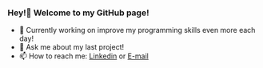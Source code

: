 ### Hey!👋 Welcome to my GitHub page!

- 🔭 Currently working on improve my programming skills even more each day!
- 💬 Ask me about my last project!
- 📫 How to reach me: [Linkedin](https://www.linkedin.com/in/guilherme-ferreira-de-moraes/) or [E-mail](mailto:guiferreiramoraes@outlook.com)
          
             

          
          
          
<!--
**guilhermefmdev/guilhermefmdev** is a ✨ _special_ ✨ repository because its `README.md` (this file) appears on your GitHub profile.

Here are some ideas to get you started:

- 🔭 I’m currently working on ...
- 🌱 I’m currently learning ...
- 👯 I’m looking to collaborate on ...
- 🤔 I’m looking for help with ...
- 💬 Ask me about ...
- 📫 How to reach me: ...
- 😄 Pronouns: ...
- ⚡ Fun fact: ...
-->

